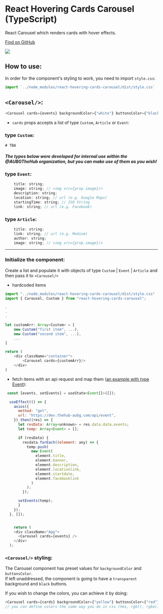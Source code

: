 # React Hovering Cards Carousel (TypeScript)
React Carousel which renders cards with hover effects.  

[Find on GitHub](https://github.com/asynchroza/react-hovering-cards-carousel)  

<img src="https://i.ibb.co/2SRfLyp/image.png">

## How to use:

In order for the component's styling to work, you need to import `style.css`:

```javascript
import `../node_modules/react-hovering-cards-carousel/dist/style.css`
```

## `<Carousel/>`:

```javascript
<Carousel cards={events} backgroundColor={"white"} buttonsColor={"black"} />
```

- `cards` props accepts a list of type `Custom`, `Article` or `Event`:

### type `Custom`:

```javascript
# TBA
```
#### <em>The types below were developed for internal use within the @AUBGTheHub organization, but you can make use of them as you wish!</em>
### type `Event`:

```javascript
    title: string;
    image: string; // <img src={prop.image}/>
    description: string;
    location: string; // url (e.g. Google Maps)
    startingTime: string; // ISO String
    link: string; // url (e.g. Facebook)
```

### type `Article`:

```javascript
    title: string;
    link: string; // url (e.g. Medium)
    author: string; 
    image: string; // <img src={prop.image}/>
```

---

### Initialize the component:
Create a list and populate it with objects of type `Custom` | `Event` | `Article` and then pass it to `<Carousel/>`

* hardcoded items
```typescript
import "../node_modules/react-hovering-cards-carousel/dist/style.css"
import { Carousel, Custom } from "react-hovering-cards-carousel";

.
.
.

let customArr: Array<Custom> = [
    new Custom("first item", ...),
    new Custom("second item", ...),
    ...
]

return (
    <div className="container">
        <Carousel cards={customArr}/>
    </div>
)
```

* fetch items with an api request and map them ([an example with type Event](https://github.com/asynchroza/react-hovering-cards-carousel/blob/master/src/Test__Carousel.tsx)):
```javascript
 const [events, setEvents] = useState<Event[]>([]);

  useEffect(() => {
    axios({
      method: "get",
      url: "https://dev.thehub-aubg.com/api/event",
    }).then((res) => {
      let resData: Array<unknown> = res.data.data.events;
      let temp: Array<Event> = [];

      if (resData) {
        resdata.forEach((element: any) => {
          temp.push(
            new Event(
              element.title,
              element.banner,
              element.description,
              element.locationlink,
              element.startdate,
              element.facebooklink
            )
          );
        });

      setEvents(temp);
      }
    });
  }, []);


    return (
    <div className="App">
      <Carousel cards={events} />
    </div>
  );

```

### `<Carousel/>` styling:

The Carousel component has preset values for `backgroundColor` and `buttonsColor`.  
If left unaddressed, the component is going to have a `transparent` background and `black` buttons. 

If you wish to change the colors, you can achieve it by doing:

```javascript
<Carousel cards={cards} backgroundColor={"yellow"} buttonsColor={"red"}>
// you can define colors the same way you do in css (hex, rgb(), rgba())
```